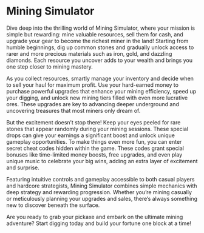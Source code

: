 # Mining Simulator

Dive deep into the thrilling world of Mining Simulator, where your mission is simple but rewarding: mine valuable resources, sell them for cash, and upgrade your gear to become the richest miner in the land! Starting from humble beginnings, dig up common stones and gradually unlock access to rarer and more precious materials such as iron, gold, and dazzling diamonds. Each resource you uncover adds to your wealth and brings you one step closer to mining mastery.

As you collect resources, smartly manage your inventory and decide when to sell your haul for maximum profit. Use your hard-earned money to purchase powerful upgrades that enhance your mining efficiency, speed up your digging, and unlock new mining tiers filled with even more lucrative ores. These upgrades are key to advancing deeper underground and uncovering treasures that most miners only dream of.

But the excitement doesn’t stop there! Keep your eyes peeled for rare stones that appear randomly during your mining sessions. These special drops can give your earnings a significant boost and unlock unique gameplay opportunities. To make things even more fun, you can enter secret cheat codes hidden within the game. These codes grant special bonuses like time-limited money boosts, free upgrades, and even play unique music to celebrate your big wins, adding an extra layer of excitement and surprise.

Featuring intuitive controls and gameplay accessible to both casual players and hardcore strategists, Mining Simulator combines simple mechanics with deep strategy and rewarding progression. Whether you’re mining casually or meticulously planning your upgrades and sales, there’s always something new to discover beneath the surface.

Are you ready to grab your pickaxe and embark on the ultimate mining adventure? Start digging today and build your fortune one block at a time!

